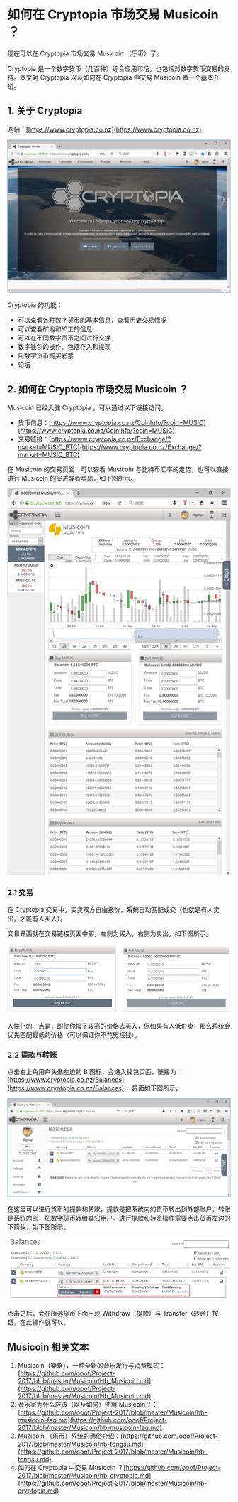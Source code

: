 # 如何在 Cryptopia 市场交易 Musicoin ？

现在可以在 Cryptopia 市场交易 Musicoin （乐币）了。 

Cryptopia 是一个数字货币（几百种）综合应用市场，也包括对数字货币交易的支持。本文对 Cryptopia 以及如何在  Cryptopia 中交易 Musicoin 做一个基本介绍。

## 1. 关于 Cryptopia

网站：[https://www.cryptopia.co.nz](https://www.cryptopia.co.nz)

![](img/2017-03-20.PNG)

 Cryptopia 的功能：

- 可以查看各种数字货币的基本信息，查看历史交易情况
- 可以查看矿池和矿工的信息
- 可以在不同数字货币之间进行交换
- 数字钱包的操作，包括存入和提现
- 用数字货币购买彩票
- 论坛

## 2.  如何在 Cryptopia 市场交易 Musicoin ？

Musicoin 已经入驻 Cryptopia ，可以通过以下链接访问。

- 货币信息：[https://www.cryptopia.co.nz/CoinInfo/?coin=MUSIC](https://www.cryptopia.co.nz/CoinInfo/?coin=MUSIC)
- 交易链接：[https://www.cryptopia.co.nz/Exchange/?market=MUSIC_BTC](https://www.cryptopia.co.nz/Exchange/?market=MUSIC_BTC)

在 Musicoin 的交易页面，可以查看 Musicoin 与比特币汇率的走势，也可以直接进行 Musicoin 的买进或者卖出，如下图所示。

![](img/2017-03-20-2.png)

### 2.1 交易

在 Cryptopia 交易中，买卖双方自由报价，系统自动匹配成交（也就是有人卖出，才能有人买入）。

交易界面就在交易链接页面中部，左侧为买入，右侧为卖出，如下图所示。

![](img/2017-03-20-5.png)

人性化的一点是，即使你报了较高的价格去买入，但如果有人低价卖，那么系统会优先匹配最低的价格（可以保证你不花冤枉钱）。

### 2.2 提款与转账

点击右上角用户头像左边的 B 图标，会进入钱包页面，链接为 ： [https://www.cryptopia.co.nz/Balances](https://www.cryptopia.co.nz/Balances) ，界面如下图所示。

![](img/2017-03-20-3.PNG)

在这里可以进行货币的提款和转账，提款是把系统内的货币转出到外部账户，转账是系统内部，把数字货币转给其它用户。进行提款和转账操作需要点击货币左边的下箭头，如下图所示。

![](img/2017-03-20-4.png)

点击之后，会在所选货币下面出现 Withdraw（提款）与 Transfer（转账）按钮，在此操作就可以。




## Musicoin 相关文本


1. Musicoin（樂幣），一种全新的音乐发行与消费模式：[https://github.com/ooof/Project-2017/blob/master/Musicoin/Hb_Musicoin.md](https://github.com/ooof/Project-2017/blob/master/Musicoin/Hb_Musicoin.md)
1. 音乐家为什么应该（以及如何）使用 Musicoin？：[https://github.com/ooof/Project-2017/blob/master/Musicoin/hb-musicoin-faq.md](https://github.com/ooof/Project-2017/blob/master/Musicoin/hb-musicoin-faq.md)
1. Musicoin （乐币）系统的通俗介绍：[https://github.com/ooof/Project-2017/blob/master/Musicoin/hb-tongsu.md](https://github.com/ooof/Project-2017/blob/master/Musicoin/hb-tongsu.md)
2. 如何在 Cryptopia 中交易 Musicoin ？[https://github.com/ooof/Project-2017/blob/master/Musicoin/hb-cryptopia.md](https://github.com/ooof/Project-2017/blob/master/Musicoin/hb-cryptopia.md)







